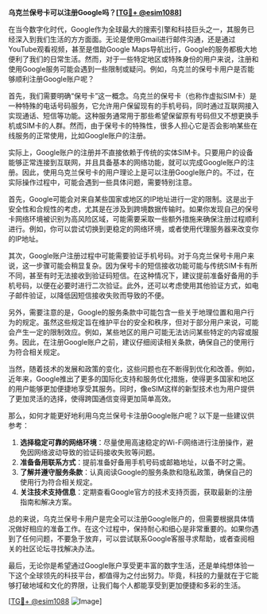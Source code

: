 **乌克兰保号卡可以注册Google吗？[[TG💪+ @esim1088](https://t.me/s/esim1088)]**

在当今数字化时代，Google作为全球最大的搜索引擎和科技巨头之一，其服务已经深入到我们生活的方方面面。无论是使用Gmail进行邮件沟通，还是通过YouTube观看视频，甚至是借助Google Maps导航出行，Google的服务都极大地便利了我们的日常生活。然而，对于一些特定地区或特殊身份的用户来说，注册和使用Google服务可能会遇到一些限制或疑问。例如，乌克兰的保号卡用户是否能够顺利注册Google账户呢？

首先，我们需要明确“保号卡”这一概念。乌克兰的保号卡（也称作虚拟SIM卡）是一种特殊的电话号码服务，它允许用户保留现有的手机号码，同时通过互联网接入实现通话、短信等功能。这种服务通常用于那些希望保留原有号码但又不想更换手机或SIM卡的人群。然而，由于保号卡的特殊性，很多人担心它是否会影响某些在线服务的正常使用，比如Google账户的注册。

实际上，Google账户的注册并不直接依赖于传统的实体SIM卡。只要用户的设备能够正常连接到互联网，并且具备基本的网络功能，就可以完成Google账户的注册。因此，使用乌克兰保号卡的用户理论上是可以注册Google账户的。不过，在实际操作过程中，可能会遇到一些具体问题，需要特别注意。

首先，Google可能会对来自某些国家或地区的IP地址进行一定的限制。这是出于安全性和合规性的考虑，尤其是在涉及到跨境数据传输时。如果你发现自己的保号卡网络环境被识别为高风险区域，可能需要采取一些额外措施来确保注册过程顺利进行。例如，你可以尝试切换到更稳定的网络环境，或者使用代理服务器来改变你的IP地址。

其次，Google账户注册过程中可能需要验证手机号码。对于乌克兰保号卡用户来说，这一步骤可能会稍显复杂。因为保号卡的短信接收功能可能与传统SIM卡有所不同，甚至有时无法接收到验证码短信。在这种情况下，建议提前准备好备用的手机号码，以便在必要时进行二次验证。此外，还可以考虑使用其他验证方式，如电子邮件验证，以降低因短信接收失败而导致的不便。

另外，需要注意的是，Google的服务条款中可能包含一些关于地理位置和用户行为的规定。虽然这些规定旨在维护平台的安全和秩序，但对于部分用户来说，可能会产生一定的限制效应。例如，某些地区的用户可能无法访问某些特定的内容或服务。因此，在注册Google账户之前，建议仔细阅读相关条款，确保自己的使用行为符合相关规定。

当然，随着技术的发展和政策的变化，这些问题也在不断得到优化和改善。例如，近年来，Google推出了更多的国际化支持和服务优化措施，使得更多国家和地区的用户能够更加便捷地享受其服务。同时，像eSIM这样的新型技术也为用户提供了更加灵活的选择，使得跨国通信变得更加简单高效。

那么，如何才能更好地利用乌克兰保号卡注册Google账户呢？以下是一些建议供参考：

1. **选择稳定可靠的网络环境**：尽量使用高速稳定的Wi-Fi网络进行注册操作，避免因网络波动导致的验证码接收失败等问题。
2. **准备备用联系方式**：提前准备好备用手机号码或邮箱地址，以备不时之需。
3. **了解并遵守服务条款**：认真阅读Google的服务条款和隐私政策，确保自己的使用行为符合相关规定。
4. **关注技术支持信息**：定期查看Google官方的技术支持页面，获取最新的注册指南和解决方案。

总的来说，乌克兰保号卡用户是完全可以注册Google账户的，但需要根据具体情况做好相应的准备工作。在这个过程中，保持耐心和细心是非常重要的。如果你遇到了任何问题，不要急于放弃，可以尝试联系Google客服寻求帮助，或者查阅相关的社区论坛寻找解决办法。

最后，无论你是希望通过Google账户享受更丰富的数字生活，还是单纯想体验一下这个全球领先的科技平台，都值得为之付出努力。毕竟，科技的力量就在于它能够打破地域和文化的界限，让我们每个人都能享受到更加便捷和多彩的生活。

[[TG💪+ @esim1088](https://t.me/s/esim1088) ![Image](https://i.postimg.cc/4NQfJmqS/Snipaste-2025-05-13-00-14-12.png)]